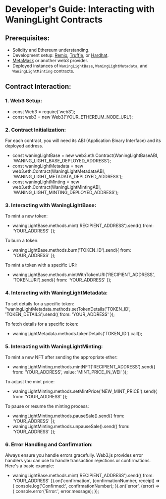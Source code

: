 # Developer's Guide: Interacting with WaningLight Contracts

## Prerequisites:

- Solidity and Ethereum understanding.
- Development setup: [Remix](https://remix.ethereum.org/), [Truffle](https://www.trufflesuite.com/), or [Hardhat](https://hardhat.org/).
- [MetaMask](https://metamask.io/) or another web3 provider.
- Deployed instances of `WaningLightBase`, `WaningLightMetadata`, and `WaningLightMinting` contracts.

## Contract Interaction:

### 1. Web3 Setup:

- const Web3 = require('web3');
- const web3 = new Web3('YOUR_ETHEREUM_NODE_URL');

### 2. Contract Initialization:

For each contract, you will need its ABI (Application Binary Interface) and its deployed address.

- const waningLightBase = new web3.eth.Contract(WaningLightBaseABI, 'WANING_LIGHT_BASE_DEPLOYED_ADDRESS');
- const waningLightMetadata = new web3.eth.Contract(WaningLightMetadataABI, 'WANING_LIGHT_METADATA_DEPLOYED_ADDRESS');
- const waningLightMinting = new web3.eth.Contract(WaningLightMintingABI, 'WANING_LIGHT_MINTING_DEPLOYED_ADDRESS');

### 3. Interacting with WaningLightBase:

To mint a new token:

- waningLightBase.methods.mint('RECIPIENT_ADDRESS').send({ from: 'YOUR_ADDRESS' });

To burn a token:

- waningLightBase.methods.burn('TOKEN_ID').send({ from: 'YOUR_ADDRESS' });

To mint a token with a specific URI:

- waningLightBase.methods.mintWithTokenURI('RECIPIENT_ADDRESS', 'TOKEN_URI').send({ from: 'YOUR_ADDRESS' });

### 4. Interacting with WaningLightMetadata:

To set details for a specific token:
"waningLightMetadata.methods.setTokenDetails('TOKEN_ID', 'TOKEN_DETAILS').send({ from: 'YOUR_ADDRESS' });

To fetch details for a specific token:

- waningLightMetadata.methods.tokenDetails('TOKEN_ID').call();

### 5. Interacting with WaningLightMinting:

To mint a new NFT after sending the appropriate ether:

- waningLightMinting.methods.mintNFT('RECIPIENT_ADDRESS').send({ from: 'YOUR_ADDRESS', value: 'MINT_PRICE_IN_WEI' });

To adjust the mint price:

- waningLightMinting.methods.setMintPrice('NEW_MINT_PRICE').send({ from: 'YOUR_ADDRESS' });

To pause or resume the minting process:

- waningLightMinting.methods.pauseSale().send({ from: 'YOUR_ADDRESS' });
- waningLightMinting.methods.unpauseSale().send({ from: 'YOUR_ADDRESS' });

### 6. Error Handling and Confirmation:

Always ensure you handle errors gracefully. Web3.js provides error handlers you can use to handle transaction rejections or confirmations. Here's a basic example:

- waningLightBase.methods.mint('RECIPIENT_ADDRESS').send({ from: 'YOUR_ADDRESS' }).on('confirmation', (confirmationNumber, receipt) => { console.log('Confirmed:', confirmationNumber); }).on('error', (error) => { console.error('Error:', error.message); });
